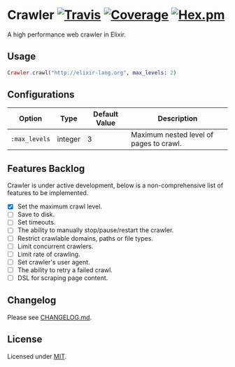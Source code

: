 # Crawler [![Travis](https://img.shields.io/travis/fredwu/crawler.svg)](https://travis-ci.org/fredwu/crawler) [![Coverage](https://img.shields.io/coveralls/fredwu/crawler.svg)](https://coveralls.io/github/fredwu/crawler?branch=master) [![Hex.pm](https://img.shields.io/hexpm/v/crawler.svg)](https://hex.pm/packages/crawler)

A high performance web crawler in Elixir.

## Usage

```elixir
Crawler.crawl("http://elixir-lang.org", max_levels: 2)
```

## Configurations

| Option        | Type    | Default Value | Description |
|---------------|---------|---------------|-------------|
| `:max_levels` | integer | 3             | Maximum nested level of pages to crawl.

## Features Backlog

Crawler is under active development, below is a non-comprehensive list of features to be implemented.

- [x] Set the maximum crawl level.
- [ ] Save to disk.
- [ ] Set timeouts.
- [ ] The ability to manually stop/pause/restart the crawler.
- [ ] Restrict crawlable domains, paths or file types.
- [ ] Limit concurrent crawlers.
- [ ] Limit rate of crawling.
- [ ] Set crawler's user agent.
- [ ] The ability to retry a failed crawl.
- [ ] DSL for scraping page content.

## Changelog

Please see [CHANGELOG.md](CHANGELOG.md).

## License

Licensed under [MIT](http://fredwu.mit-license.org/).
